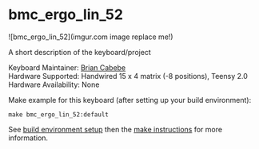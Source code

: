 # bmc_ergo_lin_52

![bmc_ergo_lin_52](imgur.com image replace me!)

A short description of the keyboard/project

Keyboard Maintainer: [Brian Cabebe](https://github.com/yourusername)  
Hardware Supported: Handwired 15 x 4 matrix (-8 positions), Teensy 2.0
Hardware Availability: None

Make example for this keyboard (after setting up your build environment):

    make bmc_ergo_lin_52:default

See [build environment setup](https://docs.qmk.fm/build_environment_setup.html) then the [make instructions](https://docs.qmk.fm/make_instructions.html) for more information.